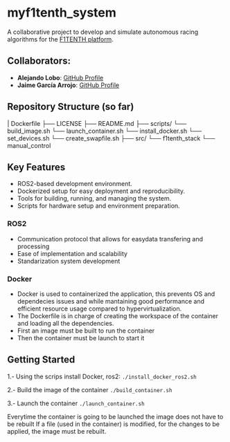 # myf1tenth_system

A collaborative project to develop and simulate autonomous racing algorithms for the [F1TENTH platform](https://f1tenth.org/).

## Collaborators:
- **Alejando Lobo**: [GitHub Profile](https://github.com/aleLobo31)
- **Jaime García Arrojo**: [GitHub Profile](https://github.com/JaimeG-ELC)

## Repository Structure (so far)

| Dockerfile
├── LICENSE
├── README.md
├── scripts/
  └── build_image.sh
  └── launch_container.sh
  └── install_docker.sh
  └── set_devices.sh
  └── create_swapfile.sh
├── src/
  └── f1tenth_stack
  └── manual_control

  
## Key Features

- ROS2-based development environment.
- Dockerized setup for easy deployment and reproducibility.
- Tools for building, running, and managing the system.
- Scripts for hardware setup and environment preparation.


### ROS2
- Communication protocol that allows for easydata transfering and processing
- Ease of implementation and scalability
- Standarization system development

### Docker
- Docker is used to containerized the application, this prevents OS and dependecies issues and while mantaining good performance and efficient resource usage compared to hypervirtualization.
- The Dockerfile is in charge of creating the workspace of the container and loading all the dependencies.
- First an image must be built to run the container
- Then the container must be launch to start it

## Getting Started
1.- Using the scrips install Docker, ros2:
`./install_docker_ros2.sh`

2.- Build the image of the container
`./build_container.sh`

3.- Launch the container
`./launch_container.sh`

Everytime the container is going to be launched the image does not have to be rebuilt
If a file (used in the container) is modified, for the changes to be applied, the image must be rebuilt.



